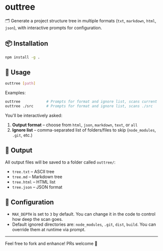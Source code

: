 # outtree

🗂️ Generate a project structure tree in multiple formats (`txt`, `markdown`, `html`, `json`), with interactive prompts for configuration.

## 📦 Installation

```bash
npm install -g .
```

## 🚀 Usage

```bash
outtree [path]
```

Examples:

```bash
outtree            # Prompts for format and ignore list, scans current directory
outtree ./src      # Prompts for format and ignore list, scans ./src
```

You'll be interactively asked:

1. **Output format** – choose from `html`, `json`, `markdown`, `text`, or `all`
2. **Ignore list** – comma-separated list of folders/files to skip (`node_modules`, `.git`, etc.)

## 📂 Output

All output files will be saved to a folder called `outtree/`:

- `tree.txt` – ASCII tree
- `tree.md` – Markdown tree
- `tree.html` – HTML list
- `tree.json` – JSON format

## 🔧 Configuration

- `MAX_DEPTH` is set to `3` by default. You can change it in the code to control how deep the scan goes.
- Default ignored directories are: `node_modules`, `.git`, `dist`, `build`. You can override them at runtime via prompt.

---

Feel free to fork and enhance! PRs welcome 🤝
